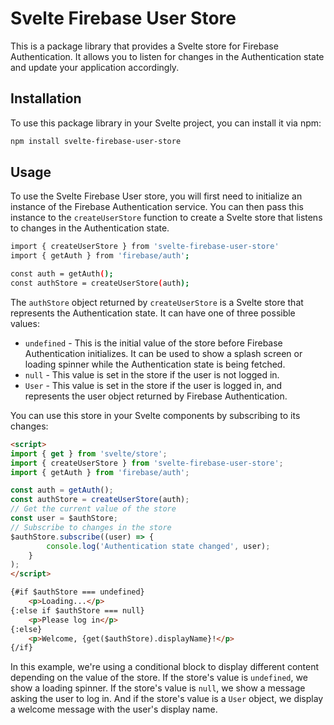 Svelte Firebase User Store
====================================

This is a package library that provides a Svelte store for Firebase Authentication. It allows you to listen for changes in the Authentication state and update your application accordingly.

Installation
------------

To use this package library in your Svelte project, you can install it via npm:

```bash
npm install svelte-firebase-user-store
```

Usage
-----

To use the Svelte Firebase User store, you will first need to initialize an instance of the Firebase Authentication service. You can then pass this instance to the `createUserStore` function to create a Svelte store that listens to changes in the Authentication state.

```bash
import { createUserStore } from 'svelte-firebase-user-store'
import { getAuth } from 'firebase/auth';

const auth = getAuth();
const authStore = createUserStore(auth);
```

The `authStore` object returned by `createUserStore` is a Svelte store that represents the Authentication state. It can have one of three possible values:

* `undefined` - This is the initial value of the store before Firebase Authentication initializes. It can be used to show a splash screen or loading spinner while the Authentication state is being fetched.
* `null` - This value is set in the store if the user is not logged in.
* `User` - This value is set in the store if the user is logged in, and represents the user object returned by Firebase Authentication.

You can use this store in your Svelte components by subscribing to its changes:

```html
<script>
import { get } from 'svelte/store';
import { createUserStore } from 'svelte-firebase-user-store';
import { getAuth } from 'firebase/auth'; 

const auth = getAuth();
const authStore = createUserStore(auth);
// Get the current value of the store
const user = $authStore;
// Subscribe to changes in the store
$authStore.subscribe((user) => {
        console.log('Authentication state changed', user);
    }
);
</script>

{#if $authStore === undefined}
    <p>Loading...</p> 
{:else if $authStore === null}  
    <p>Please log in</p>
{:else}
    <p>Welcome, {get($authStore).displayName}!</p>
{/if}
```

In this example, we're using a conditional block to display different content depending on the value of the store. If the store's value is `undefined`, we show a loading spinner. If the store's value is `null`, we show a message asking the user to log in. And if the store's value is a `User` object, we display a welcome message with the user's display name.
